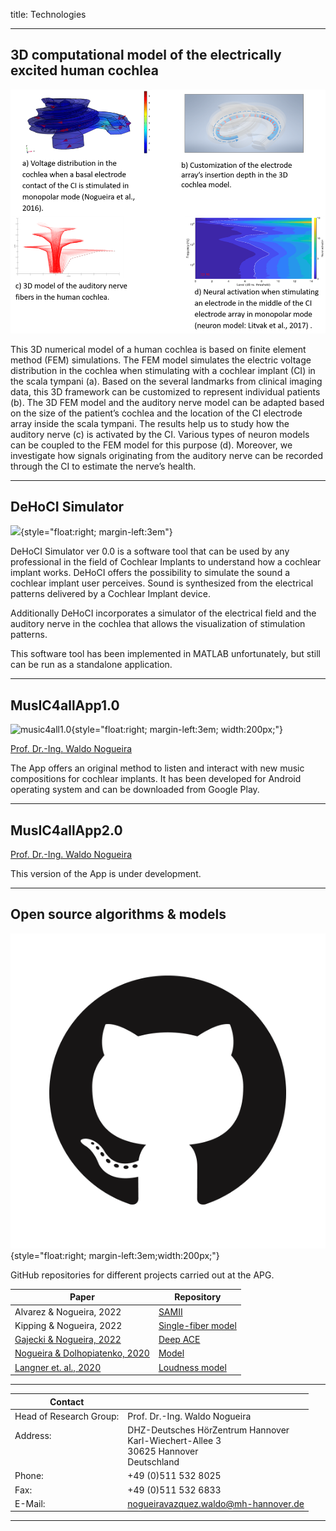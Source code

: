 title: Technologies

- - -

##  3D computational model of the electrically excited human cochlea

<p align="center">
  <img width="600" src="technologies/3D_models.png">
</p>

This 3D numerical model of a human cochlea is based on finite element method (FEM) simulations. The FEM model simulates the electric voltage distribution in the cochlea when stimulating with a cochlear implant (CI) in the scala tympani (a). Based on the several landmarks from clinical imaging data, this 3D framework can be customized to represent individual patients (b). The 3D FEM model and the auditory nerve model can be adapted based on the size of the patient’s cochlea and the location of the CI electrode array inside the scala tympani. The results help us to study how the auditory nerve (c) is activated by the CI. Various types of neuron models can be coupled to the FEM model for this purpose (d). Moreover, we investigate how signals originating from the auditory nerve can be recorded through the CI to estimate the nerve’s health. 

- - -

##  DeHoCI Simulator

![](technologies/dehocisim.png){style="float:right; margin-left:3em"}

DeHoCI Simulator ver 0.0 is a software tool that can be used by any professional in the field of Cochlear Implants to understand how a cochlear implant works. DeHoCI offers the possibility to simulate the sound a cochlear implant user perceives. Sound is synthesized from the electrical patterns delivered by a Cochlear Implant device.

Additionally DeHoCI incorporates a simulator of the electrical field and the auditory nerve in the cochlea  that allows the visualization of stimulation patterns.

This software tool has been implemented in MATLAB unfortunately, but still can be run as a standalone application.

---


## MusIC4allApp1.0

![music4all1.0](technologies/music4all1.0.png){style="float:right; margin-left:3em; width:200px;"}

[Prof. Dr.-Ing. Waldo Nogueira](nogueira.md)

The App offers an original method to listen and interact with new music compositions for cochlear implants. It has been developed for Android operating system and  can be downloaded from Google Play.

- - -

## MusIC4allApp2.0

[Prof. Dr.-Ing. Waldo Nogueira](nogueira.md)

This version of the App is under development. 

- - -

## Open source algorithms & models

![music4all1.0](technologies/github.png){style="float:right; margin-left:3em;width:200px;"}

GitHub repositories for different projects carried out at the APG.

| Paper                   |Repository                  |
| ------------------------|--------------------------- |
|Alvarez & Nogueira, 2022 | [SAMII](https://github.com/APGDHZ/Single-fiber-EAS-model)|
|Kipping & Nogueira, 2022 | [Single-fiber model](https://github.com/APGDHZ/Single-fiber-EAS-model)|
|[Gajecki & Nogueira, 2022](https://ieeexplore.ieee.org/document/9746963)| [Deep ACE](https://github.com/APGDHZ/DeepAC)
|[Nogueira & Dolhopiatenko, 2020](https://ieeexplore.ieee.org/document/9054021)| [Model](https://github.com/APGDHZ/SelectiveAttentionDNN)|
|[Langner et. al., 2020](https://www.sciencedirect.com/science/article/pii/S0378595520303622?via%3Dihub)| [Loudness model](https://github.com/APGDHZ/LoudnessModel)|

---

| Contact                 |                            |
| ------------------------|--------------------------- |
| Head of Research Group:<br>          | Prof. Dr.-Ing. Waldo Nogueira|
| Address: <br><br><br>   | DHZ-Deutsches HörZentrum Hannover<br> Karl-Wiechert-Allee 3 <br> 30625 Hannover <br> Deutschland |
| Phone:                  | +49 (0)511 532 8025 |
| Fax:                    | +49 (0)511 532 6833 |
| E-Mail:                 |<nogueiravazquez.waldo@mh-hannover.de>|


---


